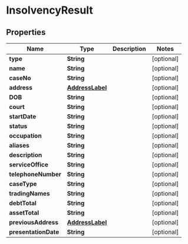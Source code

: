 
# InsolvencyResult

## Properties
Name | Type | Description | Notes
------------ | ------------- | ------------- | -------------
**type** | **String** |  |  [optional]
**name** | **String** |  |  [optional]
**caseNo** | **String** |  |  [optional]
**address** | [**AddressLabel**](AddressLabel.md) |  |  [optional]
**DOB** | **String** |  |  [optional]
**court** | **String** |  |  [optional]
**startDate** | **String** |  |  [optional]
**status** | **String** |  |  [optional]
**occupation** | **String** |  |  [optional]
**aliases** | **String** |  |  [optional]
**description** | **String** |  |  [optional]
**serviceOffice** | **String** |  |  [optional]
**telephoneNumber** | **String** |  |  [optional]
**caseType** | **String** |  |  [optional]
**tradingNames** | **String** |  |  [optional]
**debtTotal** | **String** |  |  [optional]
**assetTotal** | **String** |  |  [optional]
**previousAddress** | [**AddressLabel**](AddressLabel.md) |  |  [optional]
**presentationDate** | **String** |  |  [optional]



